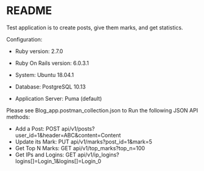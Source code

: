 # README

Test application is to create posts, give them marks, and get statistics.

Configuration:
* Ruby version: 2.7.0

* Ruby On Rails version: 6.0.3.1

* System: Ubuntu 18.04.1

* Database: PostgreSQL 10.13

* Application Server: Puma (default)

Please see Blog_app.postman_collection.json to Run the following JSON API methods:
* Add a Post: POST api/v1/posts?user_id=1&header=ABC&content=Content
* Update its Mark: PUT api/v1/marks?post_id=1&mark=5
* Get Top N Marks: GET api/v1/top_marks?top_n=100
* Get IPs and Logins: GET api/v1/ip_logins?logins[]=Login_1&logins[]=Login_0

